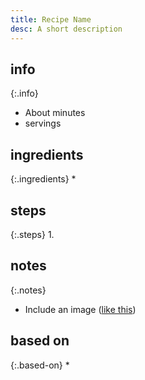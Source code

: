 ```yaml
---
title: Recipe Name
desc: A short description
---
```


## info

{:.info}
* About  minutes  
* servings  

## ingredients

{:.ingredients}
*

## steps  

{:.steps}
1.

## notes

{:.notes}
* Include an image ([like this](images/test.jpg))

## based on

{:.based-on}
*
